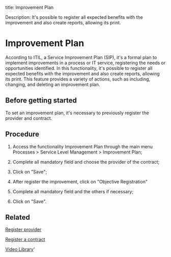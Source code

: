 title: Improvement Plan

Description: It's possible to register all expected benefits with the improvement and also create reports, allowing its print.
# Improvement Plan
According to ITIL, a Service Improvement Plan (SIP), it's a formal plan to implement improvements in a process or IT service, registering the needs or opportunities identified.
In this functionality, it's possible to register all expected benefits with the improvement and also create reports, allowing its print.
This feature provides a variety of actions, such as including, changing, and deleting an improvement plan.

Before getting started
--------------------------

To set an improvement plan, it's necessary to previously register the provider
and contract.

Procedure
-------------

1.  Access the functionality Improvement Plan through the main menu Processes \>
    Service Level Management \> Improvement Plan;

2.  Complete all mandatory field and choose the provider of the contract;

3.  Click on "Save";

4.  After register the improvement, click on "Objective Registration"

5.  Complete all mandatory field and the others if necessary;

6.  Click on "Save".

Related
-----------

[Register provider](/en-us/citsmart-platform-9/processes/portfolio-and-catalog/configuration/register-provider.html)

[Register a contract](/en-us/citsmart-platform-9/additional-features/contract-management/use/register-contract.html)

<i class='fa fa-youtube-play  fa-2x' style='color:#97ce17;vertical-align: middle;'> </i> [Video Library](https://www.youtube.com/playlist?list=PLB5qK2uzf2RNz3E16sjg5mfdugX2Ia9jZ)'

<!-- !!! tip "About"

    <b>Product/Version:</b> CITSmart | 9.00 &nbsp;&nbsp;
    <b>Updated:</b>01/04/2021 – Larissa Lourenço


